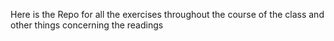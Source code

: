 Here is the Repo for all the exercises throughout the course of the class and other things concerning the readings
